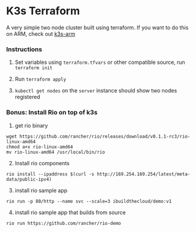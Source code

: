 # K3s Terraform

A very simple two node cluster built using terraform. If you want to do this on ARM, check out [k3s-arm](https://github.com/wjimenez5271/k3s-arm)

### Instructions

1. Set variables using `terraform.tfvars` or other compatible source, run `terraform init`

2. Run `terraform apply`

3. `kubectl get nodes` on the `server` instance should show two nodes registered

### Bonus: Install Rio on top of k3s

1. get rio binary

```
wget https://github.com/rancher/rio/releases/download/v0.1.1-rc3/rio-linux-amd64
chmod a+x rio-linux-amd64
mv rio-linux-amd64 /usr/local/bin/rio
```

2. Install rio components

```
rio install --ipaddress $(curl -s http://169.254.169.254/latest/meta-data/public-ipv4)
```

3. install rio sample app

```
rio run -p 80/http --name svc --scale=3 ibuildthecloud/demo:v1
```

4. install rio sample app that builds from source

```
rio run https://github.com/rancher/rio-demo
```

